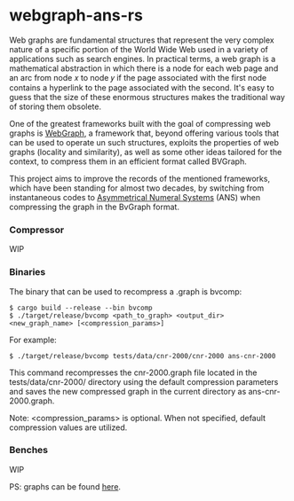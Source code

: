 # webgraph-ans-rs 

Web graphs are fundamental structures that represent the very complex nature of a specific portion of the World Wide Web 
used in a variety of applications such as search engines. In practical terms, a web graph is a mathematical
abstraction in which there is a node for each web page and an arc from node 𝑥 to node 𝑦 if the page associated with the first node contains a hyperlink to the page associated with
the second. It's easy to guess that the size of these enormous structures makes the traditional way of storing them
obsolete. 

One of the greatest frameworks built with the goal of compressing web graphs is [WebGraph](https://github.com/vigna/webgraph-rs),
a framework that, beyond offering various tools that can be used to operate un such structures, exploits the properties 
of web graphs (locality and similarity), as well as some other ideas tailored for the context, to compress them in an efficient format called BVGraph.
 
This project aims to improve the records of the mentioned frameworks, which have been standing for almost
two decades, by switching from instantaneous codes to [Asymmetrical Numeral Systems](https://en.wikipedia.org/wiki/Asymmetric_numeral_systems) (ANS) when compressing
the graph in the BvGraph format.  

### Compressor
WIP

### Binaries
The binary that can be used to recompress a .graph is bvcomp:
```
$ cargo build --release --bin bvcomp
$ ./target/release/bvcomp <path_to_graph> <output_dir> <new_graph_name> [<compression_params>]
```
For example:
```
$ ./target/release/bvcomp tests/data/cnr-2000/cnr-2000 ans-cnr-2000
```
This command recompresses the cnr-2000.graph file located in the tests/data/cnr-2000/ directory using the default compression parameters and saves the new compressed graph in the current directory as ans-cnr-2000.graph.

Note: <compression_params> is optional. When not specified, default compression values are utilized.

### Benches
WIP

PS: graphs can be found [here](http://law.di.unimi.it/datasets.php).
